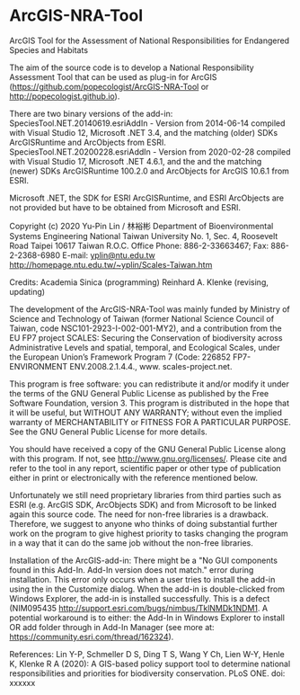# ArcGIS-NRA-Tool
ArcGIS Tool for the Assessment of National Responsibilities for Endangered Species and Habitats

The aim of the source code is to develop a National Responsibility Assessment Tool that can be used as plug-in for ArcGIS (https://github.com/popecologist/ArcGIS-NRA-Tool or http://popecologist.github.io).

There are two binary versions of the add-in:
SpeciesTool.NET.20140619.esriAddIn - Version from 2014-06-14 compiled with Visual Studio 12, Microsoft .NET 3.4, and the matching (older) SDKs ArcGISRuntime and ArcObjects from ESRI.
SpeciesTool.NET.20200228.esriAddIn -  Version from 2020-02-28 compiled with Visual Studio 17, Microsoft .NET 4.6.1, and the and the matching (newer) SDKs ArcGISRuntime 100.2.0 and ArcObjects for ArcGIS 10.6.1 from ESRI.

Microsoft .NET, the SDK for ESRI ArcGISRuntime, and ESRI ArcObjects are not provided but have to be obtained from Microsoft and ESRI.

Copyright (c) 2020 Yu-Pin Lin / 林裕彬
Department of Bioenvironmental Systems Engineering
National Taiwan University
No. 1, Sec. 4, Roosevelt Road
Taipei
10617 Taiwan
R.O.C.
Office Phone: 886-2-33663467; Fax: 886-2-2368-6980
E-mail: yplin@ntu.edu.tw
http://homepage.ntu.edu.tw/~yplin/Scales-Taiwan.htm

Credits:
   Academia Sinica (programming)
   Reinhard A. Klenke (revising, updating)

The development of the ArcGIS-NRA-Tool was mainly funded by Ministry of Science and Technology of Taiwan (former National Science Council of Taiwan, code NSC101-2923-I-002-001-MY2), and a contribution from the EU FP7 project SCALES: Securing the Conservation of biodiversity across Administrative Levels and spatial, temporal, and Ecological Scales, under the European Union’s Framework Program 7 (Code: 226852 FP7-ENVIRONMENT ENV.2008.2.1.4.4., www. scales-project.net.

This program is free software: you can redistribute it and/or modify it under the terms of the GNU General Public License as published by the Free Software Foundation, version 3. This program is distributed in the hope that it will be useful, but WITHOUT ANY WARRANTY; without even the implied warranty of MERCHANTABILITY or FITNESS FOR A PARTICULAR PURPOSE. See the GNU General Public License for more details.

You should have received a copy of the GNU General Public License along with this program. If not, see <http://www.gnu.org/licenses/>. Please cite and refer to the tool in any report, scientific paper or other type of publication either in print or electronically with the reference mentioned below.

Unfortunately we still need proprietary libraries from third parties such as ESRI (e.g. ArcGIS SDK, ArcObjects SDK) and from Microsoft to be linked again this source code. The need for non-free libraries is a drawback. Therefore, we suggest to anyone who thinks of doing substantial further work on the program to give highest priority to tasks changing the program in a way that it can do the same job without the non-free libraries.

Installation of the ArcGIS-add-in:
There might be a "No GUI components found in this Add-In. Add-In version does not match." error during installation. This error only occurs when a user tries to install the add-in using the <Add From File button> in the Customize dialog. When the add-in is double-clicked from Windows Explorer, the add-in is installed successfully. This is a defect (NIM095435 http://support.esri.com/bugs/nimbus/TklNMDk1NDM1. A potential workaround is to either: <Double click> the Add-In in Windows Explorer to install OR add folder through <options> in Add-In Manager (see more at: https://community.esri.com/thread/162324).

References:
Lin Y-P, Schmeller D S, Ding T S, Wang Y Ch,  Lien W-Y, Henle K, Klenke R A (2020): A GIS-based policy support tool to determine national responsibilities and priorities for biodiversity conservation. PLoS ONE. doi: xxxxxx
